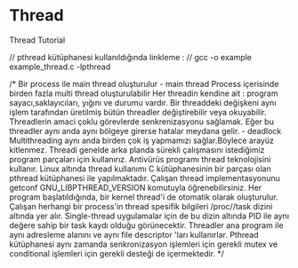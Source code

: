 # Thread
Thread Tutorial

// pthread kütüphanesi kullanıldığında linkleme :
// gcc -o example example_thread.c -lpthread

/* Bir process ile main thread oluşturulur - main thread
   Process içerisinde birden fazla multi thread oluşturulabilir
   Her threadin kendine ait : program sayacı,saklayıcıları, 
   yığını ve durumu vardır.
   Bir threaddeki değişkeni aynı işlem tarafından üretilmiş
   bütün threadler değiştirebilir veya okuyabilir.
   Threadlerin amaci çoklu görevlerde senkrenizasyonu sağlamak.
   Eğer bu threadler aynı anda aynı bölgeye girerse hatalar 
   meydana gelir. - deadlock
   Multithreading aynı anda birden çok iş yapmamızı sağlar.Böylece 
   arayüz
   kitlenmez.
   Threadi genelde arka planda sürekli çalışmasını istediğimiz
   program parçaları için kullanırız.
   Antivürüs programı thread teknolojisini kullanır.
   Linux altında thread kullanımı C kütüphanesinin bir parçası olan 
   pthread kütüphanesi 
   ile yapılmaktadır.
   Çalışan thread implementasyonunu getconf GNU_LIBPTHREAD_VERSION 
   komutuyla öğrenebilirsiniz.
   Her program başlatıldığında, bir kernel thread'i de otomatik olarak 
   oluşturulur.
   Çalışan herhangi bir process'in thread spesifik bilgileri /proc/<PID>/task 
   dizini altında yer alır. Single-thread uygulamalar için de bu dizin altında 
   PID ile aynı değere sahip bir task kaydı olduğu görünecektir.
   Threadler ana program ile aynı adresleme alanını ve aynı file descriptor
   'ları kullanırlar.
   Pthread kütüphanesi aynı zamanda senkronizasyon işlemleri için gerekli mutex 
   ve conditional işlemleri için gerekli desteği de içermektedir.
*/
